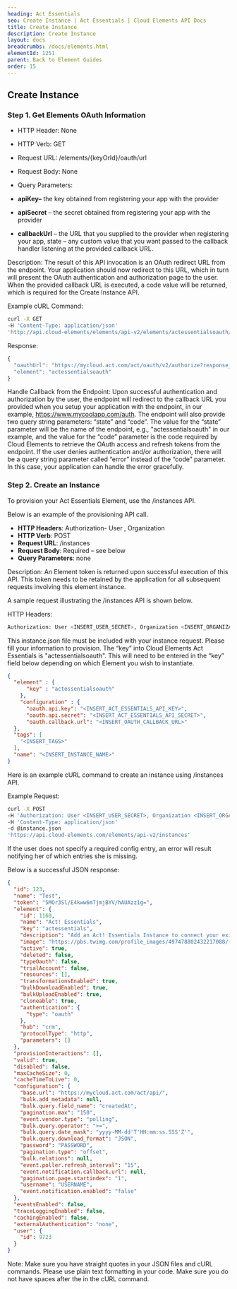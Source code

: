 ```yaml
---
heading: Act Essentials
seo: Create Instance | Act Essentials | Cloud Elements API Docs
title: Create Instance
description: Create Instance
layout: docs
breadcrumbs: /docs/elements.html
elementId: 1251
parent: Back to Element Guides
order: 15
---
```


## Create Instance

### Step 1. Get Elements OAuth Information

* HTTP Header: None
* HTTP Verb: GET
* Request URL: /elements/{keyOrId}/oauth/url
* Request Body: None
* Query Parameters:

* __apiKey–__ the key obtained from registering your app with the provider
* __apiSecret__ – the secret obtained from registering your app with the provider
* __callbackUrl__ – the URL that you supplied to the provider when registering your app, state – any custom value that you want passed to the callback handler listening at the provided callback URL.

Description: The result of this API invocation is an OAuth redirect URL from the endpoint. Your application should now redirect to this URL, which in turn will present the OAuth authentication and authorization page to the user. When the provided callback URL is executed, a code value will be returned, which is required for the Create Instance API.

Example cURL Command:

```bash
curl -X GET
-H 'Content-Type: application/json'
'http://api.cloud-elements/elements/api-v2/elements/actessentialsoauth/oauth/url?apiKey=insert_actessentials_api_key&apiSecret=insert_actessentials_api_secret&callbackUrl=https%3A%2F%2Fmycoolapp.com%2Foauth'
```

Response:

```javascript
{
  "oauthUrl": "https://mycloud.act.com/act/oauth/v2/authorize?response_type=code&redirect_uri=https%3A%2F%2Fmycoolapp.com%2Foauth&state=actessentialsoauth&client_id=insert_actessentials_api_key",
  "element": "actessentialsoauth"
}

```

Handle Callback from the Endpoint:
Upon successful authentication and authorization by the user, the endpoint will redirect to the callback URL you provided when you setup your application with the endpoint, in our example, https://www.mycoolapp.com/auth. The endpoint will also provide two query string parameters: “state” and “code”. The value for the “state” parameter will be the name of the endpoint, e.g., "actessentialsoauth" in our example, and the value for the “code” parameter is the code required by Cloud Elements to retrieve the OAuth access and refresh tokens from the endpoint. If the user denies authentication and/or authorization, there will be a query string parameter called “error” instead of the “code” parameter. In this case, your application can handle the error gracefully.

### Step 2. Create an Instance

To provision your Act Essentials Element, use the /instances API.

Below is an example of the provisioning API call.

* __HTTP Headers__: Authorization- User <user secret>, Organization <organization secret>
* __HTTP Verb__: POST
* __Request URL__: /instances
* __Request Body__: Required – see below
* __Query Parameters__: none

Description: An Element token is returned upon successful execution of this API. This token needs to be retained by the application for all subsequent requests involving this element instance.

A sample request illustrating the /instances API is shown below.

HTTP Headers:

```bash
Authorization: User <INSERT_USER_SECRET>, Organization <INSERT_ORGANIZATION_SECRET>

```
This instance.json file must be included with your instance request.  Please fill your information to provision.  The “key” into Cloud Elements Act Essentials is "actessentialsoauth".  This will need to be entered in the “key” field below depending on which Element you wish to instantiate.

```json
{
  "element" : {
      "key" : "actessentialsoauth"
    },
    "configuration" : {
      "oauth.api.key": "<INSERT_ACT_ESSENTIALS_API_KEY>",
      "oauth.api.secret": "<INSERT_ACT_ESSENTIALS_API_SECRET>",
      "oauth.callback.url": "<INSERT_OAUTH_CALLBACK_URL>"
  },
  "tags": [
    "<INSERT_TAGS>"
  ],
  "name": "<INSERT_INSTANCE_NAME>"
}
```

Here is an example cURL command to create an instance using /instances API.

Example Request:

```bash
curl -X POST
-H 'Authorization: User <INSERT_USER_SECRET>, Organization <INSERT_ORGANIZATION_SECRET>'
-H 'Content-Type: application/json'
-d @instance.json
'https://api.cloud-elements.com/elements/api-v2/instances'
```

If the user does not specify a required config entry, an error will result notifying her of which entries she is missing.

Below is a successful JSON response:

```json
{
  "id": 123,
  "name": "Test",
  "token": "5MOr3Sl/E4kww6mTjmjBYV/hAUAzz1g=",
  "element": {
    "id": 1160,
    "name": "Act! Essentials",
    "key": "actessentials",
    "description": "Add an Act! Essentials Instance to connect your existing Act! Essentials account to the CRM Hub, allowing you to manage contacts and activities across multiple Elements. You will need your Act! Essentials account and Act! Essentials API key (available in your Profile > Apps & Integrations section) to add an instance.",
    "image": "https://pbs.twimg.com/profile_images/497478802432217088/-NAAUSvt.png",
    "active": true,
    "deleted": false,
    "typeOauth": false,
    "trialAccount": false,
    "resources": [],
    "transformationsEnabled": true,
    "bulkDownloadEnabled": true,
    "bulkUploadEnabled": true,
    "cloneable": true,
    "authentication": {
      "type": "oauth"
    },
    "hub": "crm",
    "protocolType": "http",
    "parameters": []
  },
  "provisionInteractions": [],
  "valid": true,
  "disabled": false,
  "maxCacheSize": 0,
  "cacheTimeToLive": 0,
  "configuration": {
    "base.url": "https://mycloud.act.com/act/api/",
    "bulk.add_metadata": null,
    "bulk.query.field_name": "createdAt",
    "pagination.max": "150",
    "event.vendor.type": "polling",
    "bulk.query.operator": ">=",
    "bulk.query.date_mask": "yyyy-MM-dd'T'HH:mm:ss.SSS'Z'",
    "bulk.query.download_format": "JSON",
    "password": "PASSWORD",
    "pagination.type": "offset",
    "bulk.relations": null,
    "event.poller.refresh_interval": "15",
    "event.notification.callback.url": null,
    "pagination.page.startindex": "1",
    "username": "USERNAME",
    "event.notification.enabled": "false"
  },
  "eventsEnabled": false,
  "traceLoggingEnabled": false,
  "cachingEnabled": false,
  "externalAuthentication": "none",
  "user": {
    "id": 9723
  }
}
```

Note:  Make sure you have straight quotes in your JSON files and cURL commands.  Please use plain text formatting in your code.  Make sure you do not have spaces after the in the cURL command.
